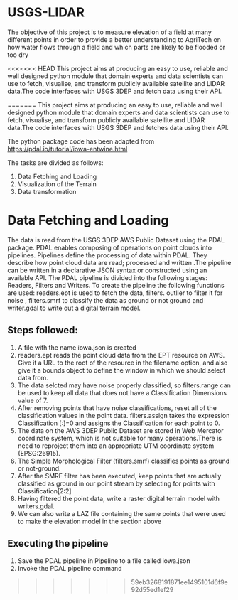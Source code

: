 # USGS-LIDAR

The objective of this project is to measure elevation of a field at many different points in order to provide a better understanding to AgriTech on how water flows through a field and which parts are likely to be flooded or too dry

<<<<<<< HEAD
This project aims at producing an easy to use, reliable and well designed python module that domain experts and data scientists can use to fetch, visualise, and transform publicly available satellite and LIDAR data.The code interfaces with USGS 3DEP and fetch data using their API. 

=======
This project aims at producing an easy to use, reliable and well designed python module that domain experts and data scientists can use to fetch, visualise, and transform publicly available satellite and LIDAR data.The code interfaces with USGS 3DEP and fetches data using their API. 

The python package code has been adapted from https://pdal.io/tutorial/iowa-entwine.html


The tasks are divided as follows:

1. Data Fetching and Loading
2. Visualization of the Terrain
3. Data transformation


# Data Fetching and Loading
The data is read from the USGS 3DEP AWS Public Dataset using the PDAL package. PDAL enables composing of operations on point clouds into pipelines. Pipelines define the processing of data within PDAL. They describe how point cloud data are read; processed and written .The pipeline can be written in a declarative JSON syntax or constructed using an available API. The PDAL pipeline is divided into the following stages: Readers, Filters and Writers. To create the pipeline the following functions are used: readers.ept is used to fetch the data, filters. outlier to filter it for noise , filters.smrf to classify the data as ground or not ground and writer.gdal to write out a digital terrain model.
## Steps followed:
1. A file with the name iowa.json is created
2. readers.ept reads the point cloud data from the EPT resource on AWS. Give it a URL to the root of the resource in the filename option, and also give it a bounds object to define the window in which we should select data from.
3. The data selcted may have noise properly classified, so filters.range can be used to keep all data that does not have a Classification Dimensions value of 7.
4. After removing points that have noise classifications, reset all of the classification values in the point data. filters.assign takes the expression 
Classification [:]=0 and assigns the Classification for each point to 0.
6. The data on the AWS 3DEP Public Dataset are stored in Web Mercator coordinate system, which is not suitable for many operations.There is need to reproject them into an appropriate UTM coordinate system (EPSG:26915).
7. The Simple Morphological Filter (filters.smrf) classifies points as ground or not-ground.
8. After the SMRF filter has been executed, keep points that are actually classified as ground in our point stream by selecting for points with Classification[2:2]
9. Having filtered the point data, write a raster digital terrain model with writers.gdal. 
10. We can also write a LAZ file containing the same points that were used to make the elevation model in the section above
## Executing the pipeline
1. Save the PDAL pipeline in Pipeline to a file called iowa.json
2. Invoke the PDAL pipeline command 
>>>>>>> 59eb3268191871ee1495101d6f9e92d55ed1ef29
